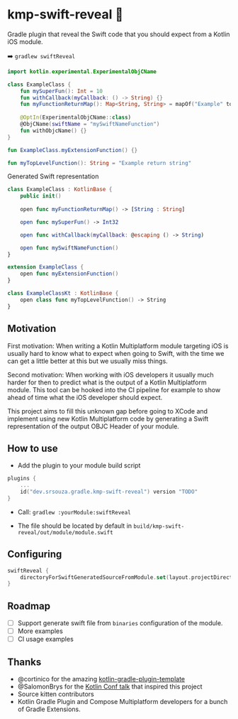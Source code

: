 # kmp-swift-reveal 🐘

Gradle plugin that reveal the Swift code that you should expect from a Kotlin iOS module.

:arrow_right: `gradlew swiftReveal`

```kotlin
import kotlin.experimental.ExperimentalObjCName

class ExampleClass {
    fun mySuperFun(): Int = 10
    fun withCallback(myCallback: () -> String) {}
    fun myFunctionReturnMap(): Map<String, String> = mapOf("Example" to "Value")
    
    @OptIn(ExperimentalObjCName::class)
    @ObjCName(swiftName = "mySwiftNameFunction")
    fun withObjcName() {}
}

fun ExampleClass.myExtensionFunction() {}

fun myTopLevelFunction(): String = "Example return string"
```

Generated Swift representation
```swift
class ExampleClass : KotlinBase {
    public init()
    
    open func myFunctionReturnMap() -> [String : String]

    open func mySuperFun() -> Int32

    open func withCallback(myCallback: @escaping () -> String)

    open func mySwiftNameFunction()
}

extension ExampleClass {
    open func myExtensionFunction()
}

class ExampleClassKt : KotlinBase {
    open class func myTopLevelFunction() -> String
}
```

## Motivation

First motivation: When writing a Kotlin Multiplatform module targeting iOS is usually hard to know what to expect when going to Swift, with the time we can get a little better at this but we usually miss things.

Second motivation: When working with iOS developers it usually much harder for then to predict what is the output of a Kotlin Multiplatform module. This tool can be hooked into the CI pipeline for example to show ahead of time what the iOS developer should expect.

This project aims to fill this unknown gap before going to XCode and implement using new Kotlin Multiplatform code by generating a Swift representation of the output OBJC Header of your module.

## How to use

- Add the plugin to your module build script
```kotlin
plugins {
    ...
    id("dev.srsouza.gradle.kmp-swift-reveal") version "TODO"
}
```

- Call: `gradlew :yourModule:swiftReveal`

- The file should be located by default in `build/kmp-swift-reveal/out/module/module.swift`

## Configuring
```kotlin
swiftReveal {
    directoryForSwiftGeneratedSourceFromModule.set(layout.projectDirectory.dir("swift-reveal")) // default: build/kmp-swift-reveal/out/module/
}
```

## Roadmap
- [ ] Support generate swift file from `binaries` configuration of the module.
- [ ] More examples
- [ ] CI usage examples

## Thanks

- @cortinico for the amazing [kotlin-gradle-plugin-template](https://github.com/cortinico/kotlin-gradle-plugin-template)
- @SalomonBrys for the [Kotlin Conf talk](https://www.youtube.com/watch?v=j-zEAMcMcjA) that inspired this project
- Source kitten contributors
- Kotlin Gradle Plugin and Compose Multiplatform developers for a bunch of Gradle Extensions.